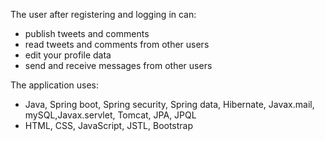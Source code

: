 The user after registering and logging in can:
- publish tweets and comments
- read tweets and comments from other users
- edit your profile data
- send and receive messages from other users

The application uses:
- Java, Spring boot, Spring security, Spring data, Hibernate, Javax.mail, mySQL,Javax.servlet, Tomcat, JPA, JPQL
- HTML, CSS, JavaScript, JSTL, Bootstrap
